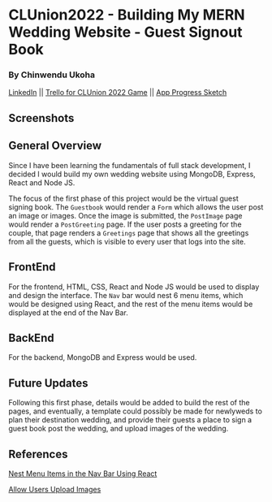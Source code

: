 # CLUnion2022 - Building My MERN Wedding Website - Guest Signout Book

### By Chinwendu Ukoha

[LinkedIn](https://www.linkein.com/in/chinwenduukoha) ||
[Trello for CLUnion 2022 Game](https://trello.com/b/awOqesCe/clunion-full-stack-wedding-site) ||
[App Progress Sketch](https://app.diagrams.net/?src=about#Hcchinw%2FCLUnion2022%2Fmain%2FUntitled%20Diagram.drawio)

## Screenshots

## General Overview

Since I have been learning the fundamentals of full stack development, I decided I would build my own wedding website using MongoDB, Express, React and Node JS.

The focus of the first phase of this project would be the virtual guest signing book. The `Guestbook` would render a `Form` which allows the user post an image or images. Once the image is submitted, the `PostImage` page would render a `PostGreeting` page. If the user posts a greeting for the couple, that page renders a `Greetings` page that shows all the greetings from all the guests, which is visible to every user that logs into the site.

## FrontEnd

For the frontend, HTML, CSS, React and Node JS would be used to display and design the interface.
The `Nav` bar would nest 6 menu items, which would be designed using React, and the rest of the menu items would be displayed at the end of the Nav Bar.

## BackEnd

For the backend, MongoDB and Express would be used.

## Future Updates

Following this first phase, details would be added to build the rest of the pages, and eventually, a template could possibly be made for newlyweds to plan their destination wedding, and provide their guests a place to sign a guest book post the wedding, and upload images of the wedding.

## References

[Nest Menu Items in the Nav Bar Using React](https://www.youtube.com/watch?app=desktop&v=IF6k0uZuypA)

[Allow Users Upload Images](https://codeburst.io/react-image-upload-with-kittens-cc96430eaece)
